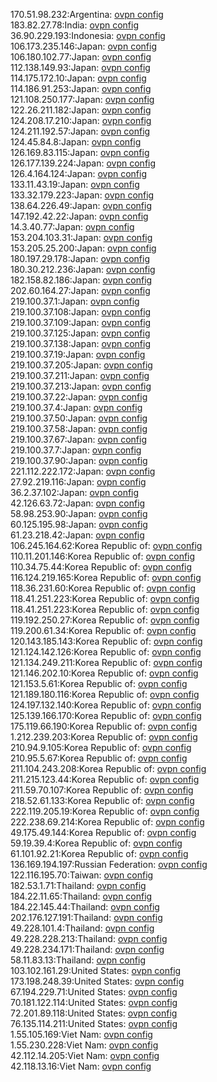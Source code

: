 170.51.98.232:Argentina: [ovpn config](vpn/170_51_98_232.ovpn)  
183.82.27.78:India: [ovpn config](vpn/183_82_27_78.ovpn)  
36.90.229.193:Indonesia: [ovpn config](vpn/36_90_229_193.ovpn)  
106.173.235.146:Japan: [ovpn config](vpn/106_173_235_146.ovpn)  
106.180.102.77:Japan: [ovpn config](vpn/106_180_102_77.ovpn)  
112.138.149.93:Japan: [ovpn config](vpn/112_138_149_93.ovpn)  
114.175.172.10:Japan: [ovpn config](vpn/114_175_172_10.ovpn)  
114.186.91.253:Japan: [ovpn config](vpn/114_186_91_253.ovpn)  
121.108.250.177:Japan: [ovpn config](vpn/121_108_250_177.ovpn)  
122.26.211.182:Japan: [ovpn config](vpn/122_26_211_182.ovpn)  
124.208.17.210:Japan: [ovpn config](vpn/124_208_17_210.ovpn)  
124.211.192.57:Japan: [ovpn config](vpn/124_211_192_57.ovpn)  
124.45.84.8:Japan: [ovpn config](vpn/124_45_84_8.ovpn)  
126.169.83.115:Japan: [ovpn config](vpn/126_169_83_115.ovpn)  
126.177.139.224:Japan: [ovpn config](vpn/126_177_139_224.ovpn)  
126.4.164.124:Japan: [ovpn config](vpn/126_4_164_124.ovpn)  
133.11.43.19:Japan: [ovpn config](vpn/133_11_43_19.ovpn)  
133.32.179.223:Japan: [ovpn config](vpn/133_32_179_223.ovpn)  
138.64.226.49:Japan: [ovpn config](vpn/138_64_226_49.ovpn)  
147.192.42.22:Japan: [ovpn config](vpn/147_192_42_22.ovpn)  
14.3.40.77:Japan: [ovpn config](vpn/14_3_40_77.ovpn)  
153.204.103.31:Japan: [ovpn config](vpn/153_204_103_31.ovpn)  
153.205.25.200:Japan: [ovpn config](vpn/153_205_25_200.ovpn)  
180.197.29.178:Japan: [ovpn config](vpn/180_197_29_178.ovpn)  
180.30.212.236:Japan: [ovpn config](vpn/180_30_212_236.ovpn)  
182.158.82.186:Japan: [ovpn config](vpn/182_158_82_186.ovpn)  
202.60.164.27:Japan: [ovpn config](vpn/202_60_164_27.ovpn)  
219.100.37.1:Japan: [ovpn config](vpn/219_100_37_1.ovpn)  
219.100.37.108:Japan: [ovpn config](vpn/219_100_37_108.ovpn)  
219.100.37.109:Japan: [ovpn config](vpn/219_100_37_109.ovpn)  
219.100.37.125:Japan: [ovpn config](vpn/219_100_37_125.ovpn)  
219.100.37.138:Japan: [ovpn config](vpn/219_100_37_138.ovpn)  
219.100.37.19:Japan: [ovpn config](vpn/219_100_37_19.ovpn)  
219.100.37.205:Japan: [ovpn config](vpn/219_100_37_205.ovpn)  
219.100.37.211:Japan: [ovpn config](vpn/219_100_37_211.ovpn)  
219.100.37.213:Japan: [ovpn config](vpn/219_100_37_213.ovpn)  
219.100.37.22:Japan: [ovpn config](vpn/219_100_37_22.ovpn)  
219.100.37.4:Japan: [ovpn config](vpn/219_100_37_4.ovpn)  
219.100.37.50:Japan: [ovpn config](vpn/219_100_37_50.ovpn)  
219.100.37.58:Japan: [ovpn config](vpn/219_100_37_58.ovpn)  
219.100.37.67:Japan: [ovpn config](vpn/219_100_37_67.ovpn)  
219.100.37.7:Japan: [ovpn config](vpn/219_100_37_7.ovpn)  
219.100.37.90:Japan: [ovpn config](vpn/219_100_37_90.ovpn)  
221.112.222.172:Japan: [ovpn config](vpn/221_112_222_172.ovpn)  
27.92.219.116:Japan: [ovpn config](vpn/27_92_219_116.ovpn)  
36.2.37.102:Japan: [ovpn config](vpn/36_2_37_102.ovpn)  
42.126.63.72:Japan: [ovpn config](vpn/42_126_63_72.ovpn)  
58.98.253.90:Japan: [ovpn config](vpn/58_98_253_90.ovpn)  
60.125.195.98:Japan: [ovpn config](vpn/60_125_195_98.ovpn)  
61.23.218.42:Japan: [ovpn config](vpn/61_23_218_42.ovpn)  
106.245.164.62:Korea Republic of: [ovpn config](vpn/106_245_164_62.ovpn)  
110.11.201.146:Korea Republic of: [ovpn config](vpn/110_11_201_146.ovpn)  
110.34.75.44:Korea Republic of: [ovpn config](vpn/110_34_75_44.ovpn)  
116.124.219.165:Korea Republic of: [ovpn config](vpn/116_124_219_165.ovpn)  
118.36.231.60:Korea Republic of: [ovpn config](vpn/118_36_231_60.ovpn)  
118.41.251.223:Korea Republic of: [ovpn config](vpn/118_41_251_223.ovpn)  
118.41.251.223:Korea Republic of: [ovpn config](vpn/118_41_251_223.ovpn)  
119.192.250.27:Korea Republic of: [ovpn config](vpn/119_192_250_27.ovpn)  
119.200.61.34:Korea Republic of: [ovpn config](vpn/119_200_61_34.ovpn)  
120.143.185.143:Korea Republic of: [ovpn config](vpn/120_143_185_143.ovpn)  
121.124.142.126:Korea Republic of: [ovpn config](vpn/121_124_142_126.ovpn)  
121.134.249.211:Korea Republic of: [ovpn config](vpn/121_134_249_211.ovpn)  
121.146.202.10:Korea Republic of: [ovpn config](vpn/121_146_202_10.ovpn)  
121.153.5.61:Korea Republic of: [ovpn config](vpn/121_153_5_61.ovpn)  
121.189.180.116:Korea Republic of: [ovpn config](vpn/121_189_180_116.ovpn)  
124.197.132.140:Korea Republic of: [ovpn config](vpn/124_197_132_140.ovpn)  
125.139.166.170:Korea Republic of: [ovpn config](vpn/125_139_166_170.ovpn)  
175.119.66.190:Korea Republic of: [ovpn config](vpn/175_119_66_190.ovpn)  
1.212.239.203:Korea Republic of: [ovpn config](vpn/1_212_239_203.ovpn)  
210.94.9.105:Korea Republic of: [ovpn config](vpn/210_94_9_105.ovpn)  
210.95.5.67:Korea Republic of: [ovpn config](vpn/210_95_5_67.ovpn)  
211.104.243.208:Korea Republic of: [ovpn config](vpn/211_104_243_208.ovpn)  
211.215.123.44:Korea Republic of: [ovpn config](vpn/211_215_123_44.ovpn)  
211.59.70.107:Korea Republic of: [ovpn config](vpn/211_59_70_107.ovpn)  
218.52.61.133:Korea Republic of: [ovpn config](vpn/218_52_61_133.ovpn)  
222.119.205.19:Korea Republic of: [ovpn config](vpn/222_119_205_19.ovpn)  
222.238.69.214:Korea Republic of: [ovpn config](vpn/222_238_69_214.ovpn)  
49.175.49.144:Korea Republic of: [ovpn config](vpn/49_175_49_144.ovpn)  
59.19.39.4:Korea Republic of: [ovpn config](vpn/59_19_39_4.ovpn)  
61.101.92.21:Korea Republic of: [ovpn config](vpn/61_101_92_21.ovpn)  
136.169.194.197:Russian Federation: [ovpn config](vpn/136_169_194_197.ovpn)  
122.116.195.70:Taiwan: [ovpn config](vpn/122_116_195_70.ovpn)  
182.53.1.71:Thailand: [ovpn config](vpn/182_53_1_71.ovpn)  
184.22.11.65:Thailand: [ovpn config](vpn/184_22_11_65.ovpn)  
184.22.145.44:Thailand: [ovpn config](vpn/184_22_145_44.ovpn)  
202.176.127.191:Thailand: [ovpn config](vpn/202_176_127_191.ovpn)  
49.228.101.4:Thailand: [ovpn config](vpn/49_228_101_4.ovpn)  
49.228.228.213:Thailand: [ovpn config](vpn/49_228_228_213.ovpn)  
49.228.234.171:Thailand: [ovpn config](vpn/49_228_234_171.ovpn)  
58.11.83.13:Thailand: [ovpn config](vpn/58_11_83_13.ovpn)  
103.102.161.29:United States: [ovpn config](vpn/103_102_161_29.ovpn)  
173.198.248.39:United States: [ovpn config](vpn/173_198_248_39.ovpn)  
67.194.229.71:United States: [ovpn config](vpn/67_194_229_71.ovpn)  
70.181.122.114:United States: [ovpn config](vpn/70_181_122_114.ovpn)  
72.201.89.118:United States: [ovpn config](vpn/72_201_89_118.ovpn)  
76.135.114.211:United States: [ovpn config](vpn/76_135_114_211.ovpn)  
1.55.105.169:Viet Nam: [ovpn config](vpn/1_55_105_169.ovpn)  
1.55.230.228:Viet Nam: [ovpn config](vpn/1_55_230_228.ovpn)  
42.112.14.205:Viet Nam: [ovpn config](vpn/42_112_14_205.ovpn)  
42.118.13.16:Viet Nam: [ovpn config](vpn/42_118_13_16.ovpn)  
